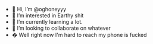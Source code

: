 - 👋 Hi, I’m @oghoneyyy
- 👀 I’m interested in Earthy shit
- 🌱 I’m currently learning a lot.
- 💞️ I’m looking to collaborate on whatever
- � Well right now I'm hard to reach my phone is fucked 

<!---
oghoneyyy/oghoneyyy is a ✨ special ✨ repository because its `README.md` (this file) appears on your GitHub profile.
You can click the Preview link to take a look at your changes.
--->
